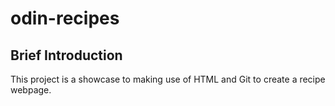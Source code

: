 # odin-recipes

## Brief Introduction
This project is a showcase to making use of HTML and Git to create a recipe webpage.




